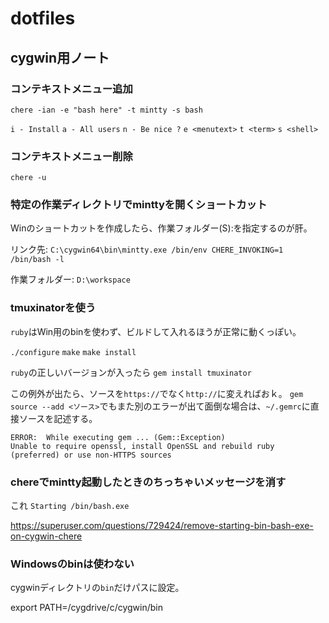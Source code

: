 # dotfiles

## cygwin用ノート

### コンテキストメニュー追加

`chere -ian -e "bash here" -t mintty -s bash`

`i - Install`
`a - All users`
`n - Be nice ?`
`e <menutext>`
`t <term>`
`s <shell>`

### コンテキストメニュー削除

`chere -u`

### 特定の作業ディレクトリでminttyを開くショートカット

Winのショートカットを作成したら、作業フォルダー(S):を指定するのが肝。

リンク先:
`C:\cygwin64\bin\mintty.exe /bin/env CHERE_INVOKING=1 /bin/bash -l`

作業フォルダー:
`D:\workspace`

### tmuxinatorを使う

`ruby`はWin用のbinを使わず、ビルドして入れるほうが正常に動くっぽい。

`./configure`
`make`
`make install`

`ruby`の正しいバージョンが入ったら
`gem install tmuxinator`

この例外が出たら、ソースを`https://`でなく`http://`に変えればおｋ。
`gem source --add <ソース>`でもまた別のエラーが出て面倒な場合は、`~/.gemrc`に直接ソースを記述する。

```
ERROR:  While executing gem ... (Gem::Exception)
Unable to require openssl, install OpenSSL and rebuild ruby (preferred) or use non-HTTPS sources
```

### chereでmintty起動したときのちっちゃいメッセージを消す

これ
`Starting /bin/bash.exe`

https://superuser.com/questions/729424/remove-starting-bin-bash-exe-on-cygwin-chere

### Windowsのbinは使わない

cygwinディレクトリの`bin`だけパスに設定。

export PATH=/cygdrive/c/cygwin/bin

